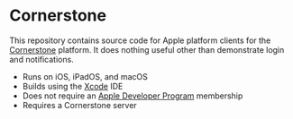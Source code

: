 # Cornerstone

This repository contains source code for Apple platform clients for the [Cornerstone](https://www.raboczi.id.au) platform.
It does nothing useful other than demonstrate login and notifications.

* Runs on iOS, iPadOS, and macOS
* Builds using the [Xcode](https://developer.apple.com/xcode) IDE
* Does not require an [Apple Developer Program](https://developer.apple.com/programs) membership
* Requires a Cornerstone server

